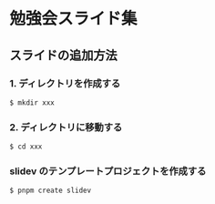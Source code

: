# 勉強会スライド集

## スライドの追加方法


### 1. ディレクトリを作成する
```
$ mkdir xxx
```

### 2. ディレクトリに移動する
```
$ cd xxx
```

### slidev のテンプレートプロジェクトを作成する
```
$ pnpm create slidev
```
